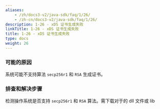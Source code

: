 ```yaml
---
aliases:
    - /zh/docs3-v2/java-sdk/faq/1/26/
    - /zh-cn/docs3-v2/java-sdk/faq/1/26/
description: 1-26 - xDS 证书生成失败
linkTitle: 1-26 - xDS 证书生成失败
title: 1-26 - xDS 证书生成失败
type: docs
weight: 26
---
```







### 可能的原因

系统可能不支持算法 `secp256r1` 和 `RSA` 生成证书。

### 排查和解决步骤

检测操作系统是否支持 `secp256r1` 和 `RSA` 算法。需下载对于的 dll 文件或 lib